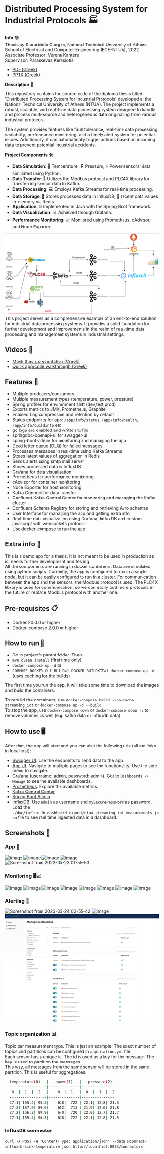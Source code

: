 # Distributed Processing System for Industrial Protocols 🏭

**Info**  📚  
Thesis by Skourtsidis Giorgos, National Technical University of Athens, School of Electrical and Computer Engineering (ECE-NTUA), 2022     
Associate Professor: Verena Kantere  
Supervisor: Paraskevas Kerasiotis    

- [PDF (Greek)](http://artemis.cslab.ece.ntua.gr:8080/jspui/bitstream/123456789/18714/1/%ce%a3%ce%9a%ce%9f%ce%a5%ce%a1%ce%a4%ce%a3%ce%99%ce%94%ce%97%ce%a3-%ce%94%ce%99%ce%a0%ce%9b%ce%a9%ce%9c%ce%91%ce%a4%ce%99%ce%9a%ce%97-03114307.pdf) 
- [PPTX (Greek)](https://github.com/SkourtsidisGiorgos/IIoT-Data-Processing-System/blob/main/doc/thesis_presentation_greek.pptx) 

**Description** 📝

This repository contains the source code of the diploma thesis titled 'Distributed Processing System for Industrial Protocols' developed at the National Technical University of Athens (NTUA). The project implements a robust, scalable, and real-time data processing system designed to handle and process multi-source and heterogeneous data originating from various industrial protocols.

The system provides features like fault tolerance, real-time data processing, scalability, performance monitoring, and a timely alert system for potential issues. Additionally, it can automatically trigger actions based on incoming data to prevent potential industrial accidents.  

**Project Components**  🛠️

- **Data Simulation**: 🌡️ Temperature, 🗜️ Pressure, ⚡ Power sensors' data simulated using Python.
- **Data Transfer**: 🔄 Utilizes the Modbus protocol and PLC4X library for transferring sensor data to Kafka.
- **Data Processing**: 💻 Employs Kafka Streams for real-time processing.
- **Data Storage**: 🏬 Stores processed data in InfluxDB; 💾 recent data values in-memory via Redis.
- **Application**: 🌐 Implemented in Java with the Spring Boot framework.
- **Data Visualization**: 📊 Achieved through Grafana.
- **Performance Monitoring**: 📈 Monitored using Prometheus, cAdvisor, and Node Exporter.

![image](https://github.com/SkourtsidisGiorgos/IIoT-Data-Processing-System/blob/main/doc/screenshots/app-components.png)
This project serves as a comprehensive example of an end-to-end solution for industrial data processing systems. It provides a solid foundation for further development and improvements in the realm of real-time data processing and management systems in industrial settings.

## Videos 🎥
- [Mock thesis presentation (Greek)](https://www.youtube.com/watch?v=ENjL1Sam0As)
- [Quick app/code walkthrough (Greek)](https://www.youtube.com/watch?v=Ah-X_SbiWYM)

## Features 🌟

- Multiple producers/consumers
- Multiple measurement types (temperature, power, pressure)
- Spring profiles for environment shift (dev,test,prod)
- Exports metrics to JMX, Prometheus, Graphite
- Enabled Log compression and retention by default
- Status endpoints for app: `/app/info/status`, `/app/info/health`, `/app/info/buildinfo` etc
- gc logs are enabled and written to file
- springdoc-openapi-ui for swagger-ui
- spring-boot-admin for monitoring and managing the app
- Dead letter queue (DLQ) for failed messages
- Processes messages in real-time using Kafka Streams
- Stores latest values of aggregation in Redis
- Sends alerts using smtp mail server
- Stores processed data in InfluxDB
- Grafana for data visualization
- Prometheus for performance monitoring
- cAdvisor for container monitoring
- Node Exporter for host monitoring
- Kafka Connect for data transfer
- Confluent Kafka Control Center for monitoring and managing the Kafka cluster
- Confluent Schema Registry for storing and retrieving Avro schemas
- User Interface for managing the app and getting extra info
- Real-time data visualization using Grafana, InfluxDB and custom javascript with websockets protocol
- Use docker-compose to run the app

## Extra info 📘
This is a demo app for a thesis. It is not meant to be used in production as is, needs further development and testing.  
All the components are running in docker containers. Data are simulated using python scripts. Currently, the app is configured to run in a single node, but it can be easily configured to run in a cluster.
For communication between the app and the sensors, the Modbus protocol is used. The PLC4X library is used for communication, so we can easily add more protocols in the future or replace Modbus protocol with another one.

## Pre-requisites 📋

- Docker 20.0.0 or higher
- Docker-compose 2.0.0 or higher

## How to run 🚀

- Go to project's parent folder. Then:
- `mvn clean install` (first time only)
- `docker-compose up -d`
or 
- `COMPOSE_DOCKER_CLI_BUILD=1 DOCKER_BUILDKIT=1 docker compose up -d` (uses caching for the builds)

The first time you run the app, it will take some time to download the images and build the containers.

To rebuild the containers, use `docker-compose build --no-cache streaming_iot` or `docker-compose up -d --build`  
To stop the app, use `docker-compose down` or `docker-compose down -v` to remove volumes as well (e.g. kafka data or influxdb data)

## How to use 🖥️

After that, the app will start and you can visit the following urls (all are links in localhost):
- [Swagger UI](http://localhost:10000/streaming-iot/swagger-ui/index.html). Use the endpoints to send data to the app.
- [App UI](http://localhost:10000/streaming-iot/overview). Navigate to multiple pages to see the functionality. Use the side menu to navigate.
- [Grafana](http://localhost:3000) (username: admin, password: admin). Got to `Dashboards -> Manage` to see the available dashboards.
- [Prometheus](http://localhost:9090). Explore the available metrics.
- [Kafka Control Center](http://localhost:9021)
- [Spring Boot Admin](http://localhost:10000)
- [InfluxDB](http://localhost:8086). Use `admin` as username and `mySecurePassword` as password. Load the `./doc/influx_db_dashboard_export/ntua_streaming_iot_measurements.json` file to see real time ingested data in a dashboard.

## Screenshots 📸 

### App 📲
![image](https://github.com/SkourtsidisGiorgos/IIoT-Data-Processing-System/assets/60469956/6cce1c5d-c2f3-46cb-894f-f1e0d46636de)
![image](https://github.com/SkourtsidisGiorgos/IIoT-Data-Processing-System/assets/60469956/2099db4d-18af-4dfc-b6ca-400ba996c936)
![image](https://github.com/SkourtsidisGiorgos/IIoT-Data-Processing-System/assets/60469956/cc13ca7a-9482-471d-9a7d-03fd1bc6644e)
![image](https://github.com/SkourtsidisGiorgos/IIoT-Data-Processing-System/assets/60469956/f919ffbe-af76-41de-9f6c-d5621c5a2625)
![Screenshot from 2023-05-23 01-55-53](https://github.com/SkourtsidisGiorgos/IIoT-Data-Processing-System/assets/60469956/8a8da831-ddcc-4a7f-a137-ff609b780c30)


### Monitoring 🖥️📈
![image](https://github.com/SkourtsidisGiorgos/IIoT-Data-Processing-System/assets/60469956/54d22789-f9f3-4c74-9a09-52a63f6aad37)
![image](https://github.com/SkourtsidisGiorgos/IIoT-Data-Processing-System/assets/60469956/813c5b1d-a3f2-46e0-97d2-40e19a97ac05)
![image](https://github.com/SkourtsidisGiorgos/IIoT-Data-Processing-System/assets/60469956/eb3de3bd-c49a-4079-9aca-b0de317d45b0)
![image](https://github.com/SkourtsidisGiorgos/IIoT-Data-Processing-System/assets/60469956/44ddb06d-a777-4257-b5ad-20c195985351)
![image](https://github.com/SkourtsidisGiorgos/IIoT-Data-Processing-System/assets/60469956/577a0f08-b33e-487e-afd3-2aa0589d067f)
![image](https://github.com/SkourtsidisGiorgos/IIoT-Data-Processing-System/assets/60469956/d7cdf0ac-da7a-48d2-8d87-061fd210dac7)
![image](https://github.com/SkourtsidisGiorgos/IIoT-Data-Processing-System/assets/60469956/a221beeb-8939-4732-9a00-67523ddfc674)
![image](https://github.com/SkourtsidisGiorgos/IIoT-Data-Processing-System/assets/60469956/39521d6f-3b14-49a1-9097-c30ea01c3ba8)

### Alerting 🚨
![Screenshot from 2023-05-24 02-55-42](https://github.com/SkourtsidisGiorgos/IIoT-Data-Processing-System/assets/60469956/9f1c96d4-86cd-48c8-8e8e-ac198ac5b510)
![image](https://github.com/SkourtsidisGiorgos/IIoT-Data-Processing-System/assets/60469956/492dbec2-8437-4ef7-bc6d-0448946c1b33)
![image](https://github.com/SkourtsidisGiorgos/IIoT-Data-Processing-System/blob/main/doc/screenshots/kafka_noti.png?raw=true)

### Topic organization 📊

Topic per measurement type. This is just an example. The exact number of topics and partitions can be configured in `application.yml` file.  
Each sensor has a unique id. The id is used as a key for the message. The key is used to partition the messages.   
This way, all messages from the same sensor will be stored in the same partition. This is useful for aggregations.  
```bash
  temperature(0)   |   power(1)   |   pressure(2)
  -----------------|--------------|---------------
   0  |  1  |  2   |    0  |  1   |  0  |  1  |  2
  -----------------|--------------|---------------
  27.1| 155.4| 90.3|    638|  722 | 22.1| 12.8| 21.5
  27.3| 157.9| 89.6|    652|  713 | 21.9| 12.6| 21.8
  27.2| 156.2| 89.9|    640|  720 | 22.0| 12.7| 21.7
  27.1| 155.4| 90.3|    638|  722 | 22.1| 12.8| 21.5
  ```

### InfluxDB connector 

`curl -X POST -H "Content-Type: application/json" --data @connect-influxdb-sink-temperature.json http://localhost:8083/connectors`
